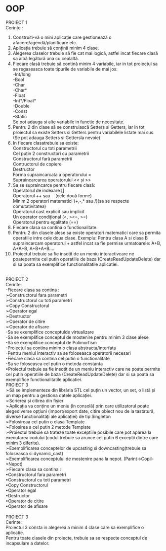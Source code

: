# OOP
PROIECT 1 <br />
Cerinte :<br />
1. Construiti-vă   o   mini   aplicație   care   gestionează   o  afacere/agendă/planificare etc.<br />
2. Aplicația trebuie să conțină minim 4 clase.<br />
3. Alegerea claselor trebuie să fie cat mai logică, astfel incat fiecare clasă sa aibă legătură una cu cealaltă.<br />
4.  Fiecare  clasă trebuie  să  contină minim  4 variabile,  iar  in  tot proiectul sa se regaseasca toate tipurile de variabile de mai jos:<br />
-Int/long<br />
-Bool<br />
-Char<br />
-Char*<br />
-Float<br />
-Int*/Float*<br />
-Double<br />
-Const<br />
–Static<br />
Se pot adauga si alte variabile in functie de necesitate.<br />
6. Pentru 2 din clase să se construiască Setters si Getters, iar in tot proiectul  sa  existe Setters  si  Getters  pentru  variabilele  listate  mai sus. (Se pot adauga  Setters si Gettersla nevoie)<br />
6. In fiecare clasatrebuie sa existe:<br />
Constructorul cu toti parametrii<br />
Cel puțin 2 constructori cu parametrii <br />
Constructorul fară parametrii<br />
Contructorul de copiere<br />
Destructor<br />
Forma supraincarcata a operatorului =<br />
Supraincarcarea operatorului << și >> <br />
7. Sa se supraincarce pentru fiecare clasă:<br />
Operatorul de indexare []<br />
Operatorul ++ sau --(cele două forme)<br />
Minim  2  operatori  matematici  (+,-,*  sau  /)(sa  se  respecte comutativitatea)<br />
Operatorul cast explicit sau implicit<br />
Un operator condițional (<, ><=, >=)<br />
Operatorul pentru egalitate (==)<br />
8.  Fiecare  clasa sa contina o functionalitate.  <br />
9. Pentru 2 din clasele alese sa existe operatori matematici care sa permita operatiile intre cele doua clase. Exemplu:  Pentru  clasa  A  si  clasa  B    supraincarcam  operatorul  + astfel incat    sa    fie    permise urmatoarele:    A+B,    A+A+B, A+B+A+B....<br />
10.  Proiectul trebuie  sa  fie insotit  de  un  meniu  interactivcare ne poatepermite cel putin operatiile de baza (CreateReadUpdateDelete)    dar    si    sa poata    sa    exemplifice functionalitatile aplicatiei. <br />
<br />
        PROIECT 2 <br />
Cerinte:<br />
-Fiecare clasa sa contina :<br />
➢Constructorul fara parametri <br />
➢Constructorul cu toti parametri<br />
➢Copy Constructorul<br />
➢Operator egal<br />
➢Destructor<br />
➢Operator de citire<br /> 
➢Operator de afisare<br />
-Sa se exemplifice conceptulde virtualizare<br />
-Sa se exemplifice conceptul de mostenire pentru minim 3 clase alese<br />
-Sa se exemplifice conceptul de Polimorfism<br />
-Proiectul sa contina minim o clasa abstracta/interfata<br />
-Pentru meniul interactiv sa se foloseasca operatorii necesari<br />
-Fiecare clasa sa contina cel putin o functionalitate<br />
-Sa se foloseasca cel putin o metoda constanta<br />
 •Proiectul trebuie sa fie insotit de un meniu interactiv care ne poate permite cel putin operatiile de baza (CreateReadUpdateDelete) dar si sa poata sa exemplifice functionalitatile aplicatiei. <br />
          PROIECT 3 <br />
 ➢Să se implementeze din librăria STL cel puțin un vector, un set, o listă și un map pentru a gestiona datele aplicației.<br />
 ➢Scrierea și citirea din fișier<br />
 ➢Aplicația va conține un meniu (în consolă) prin care utilizatorul poate alegediverse opțiuni (import/export date, citire obiect nou de la tastatură, diverse functionalități ale aplicației) de tip Singleton<br />
 ➢Folosireaa cel putin o clasa Template <br />
 ➢Folosirea a cel putin 2 metode Template<br />
 ➢Proiectul trebuie sa trateze toate exceptiile posibile care pot aparea la executarea codului (codul trebuie sa arunce cel putin 6 exceptii dintre care minim 3 diferite).<br />
 ➢Exemplificarea conceptelor de upcasting si downcasting(trebuie sa foloseasca si dynamic_cast)<br />
 ➢Exemplificarea conceptului de mostenire pana la nepot. (Parint->Copil->Nepot)<br />
 ➢Fiecare clasa sa contina :<br />
 •Constructorul fara parametri<br />
 •Constructorul cu toti parametri<br />
 •Copy Constructorul<br />
 •Operator egal<br />
 •Destructor<br />
 •Operator de citire<br /> 
 •Operator de afisare<br />
 <br />
    PROIECT 3 <br />
Cerinte:<br />
Proiectul 3 consta in alegerea a minim 4 clase care sa exemplifice o aplicatie.  <br />
Pentru toate clasele din proiecte, trebuie sa se respecte conceptul de incapsulare a datelor. <br />

